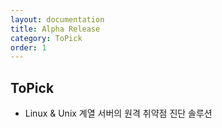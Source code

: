 ```yaml
---
layout: documentation
title: Alpha Release
category: ToPick
order: 1
---
```


## ToPick
 - Linux & Unix 계열 서버의 원격 취약점 진단 솔루션


  
  